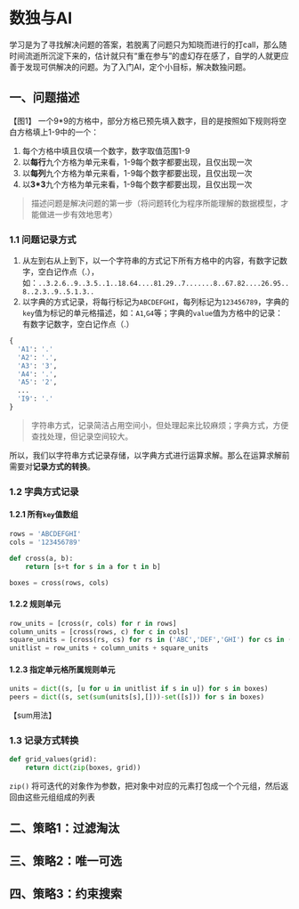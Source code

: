 # 数独与AI

学习是为了寻找解决问题的答案，若脱离了问题只为知晓而进行的打call，那么随时间流逝所沉淀下来的，估计就只有“重在参与”的虚幻存在感了，自学的人就更应善于发现可供解决的问题。为了入门AI，定个小目标，解决数独问题。
## 一、问题描述

【图1】
一个9*9的方格中，部分方格已预先填入数字，目的是按照如下规则将空白方格填上1-9中的一个：
1.  每个方格中填且仅填一个数字，数字取值范围1-9
2.  以**每行**九个方格为单元来看，1-9每个数字都要出现，且仅出现一次
3.  以**每列**九个方格为单元来看，1-9每个数字都要出现，且仅出现一次
4.  以**3*3**九个方格为单元来看，1-9每个数字都要出现，且仅出现一次

> 描述问题是解决问题的第一步（将问题转化为程序所能理解的数据模型，才能做进一步有效地思考）

### 1.1 问题记录方式
1.  从左到右从上到下，以一个字符串的方式记下所有方格中的内容，有数字记数字，空白记作点（.），如：`..3.2.6..9..3.5..1..18.64....81.29..7.......8..67.82....26.95..8..2.3..9..5.1.3..`
2.  以字典的方式记录，将每行标记为`ABCDEFGHI`，每列标记为`123456789`，字典的`key`值为标记的单元格描述，如：`A1`,`G4`等；字典的`value`值为方格中的记录：有数字记数字，空白记作点（.）
```py
{
  'A1': '.'
  'A2': '.',
  'A3': '3',
  'A4': '.',
  'A5': '2',
  ...
  'I9': '.'
}
```

> 字符串方式，记录简洁占用空间小，但处理起来比较麻烦；字典方式，方便查找处理，但记录空间较大。

所以，我们以字符串方式记录存储，以字典方式进行运算求解。那么在运算求解前需要对**记录方式的转换**。
### 1.2 字典方式记录
#### 1.2.1 所有`key`值数组
```py
rows = 'ABCDEFGHI'
cols = '123456789'

def cross(a, b):
    return [s+t for s in a for t in b]

boxes = cross(rows, cols)
```
#### 1.2.2 规则单元
```py
row_units = [cross(r, cols) for r in rows]
column_units = [cross(rows, c) for c in cols]
square_units = [cross(rs, cs) for rs in ('ABC','DEF','GHI') for cs in ('123','456','789')]
unitlist = row_units + column_units + square_units
```
#### 1.2.3 指定单元格所属规则单元
```py
units = dict((s, [u for u in unitlist if s in u]) for s in boxes)
peers = dict((s, set(sum(units[s],[]))-set([s])) for s in boxes)
```
【sum用法】
### 1.3 记录方式转换
```py
def grid_values(grid):
    return dict(zip(boxes, grid))
```
`zip()` 将可迭代的对象作为参数，把对象中对应的元素打包成一个个元组，然后返回由这些元组组成的列表

## 二、策略1：过滤淘汰


## 三、策略2：唯一可选


## 四、策略3：约束搜索
